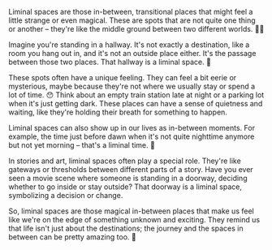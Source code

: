 Liminal spaces are those in-between, transitional places that might feel a little strange or even magical. These are spots that are not quite one thing or another – they're like the middle ground between two different worlds. 🌆🌌

Imagine you're standing in a hallway. It's not exactly a destination, like a room you hang out in, and it's not an outside place either. It's the passage between those two places. That hallway is a liminal space. 🚪

These spots often have a unique feeling. They can feel a bit eerie or mysterious, maybe because they're not where we usually stay or spend a lot of time. 😯 Think about an empty train station late at night or a parking lot when it's just getting dark. These places can have a sense of quietness and waiting, like they're holding their breath for something to happen.

Liminal spaces can also show up in our lives as in-between moments. For example, the time just before dawn when it's not quite nighttime anymore but not yet morning – that's a liminal time. 🌅

In stories and art, liminal spaces often play a special role. They're like gateways or thresholds between different parts of a story. Have you ever seen a movie scene where someone is standing in a doorway, deciding whether to go inside or stay outside? That doorway is a liminal space, symbolizing a decision or change.

So, liminal spaces are those magical in-between places that make us feel like we're on the edge of something unknown and exciting. They remind us that life isn't just about the destinations; the journey and the spaces in between can be pretty amazing too. 🌠